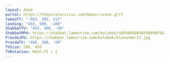 ```yaml
---
layout: Adam
portal: https://thepiratecircus.com/Namur/scene.gltf
takeoff: "-563, 385, 312"
landing: "433, 500, -180"
ShabbatTV: "433, 360, -50"
ShabbatMP4: https://shabbat.lamourism.com/kolobok/%D0%A0%D0%B5%D0%BF%D1%80%D0%B5%D1%81%D1%81%D0%B8%D0%B8.mp4
PravdaJPG: https://shabbat.lamourism.com/kolobok/AlexanderII.jpg
PravdaTV: "466, 360, -50"
TVSize: 280, 450
TVRotation: Math.PI / 2
---
```

